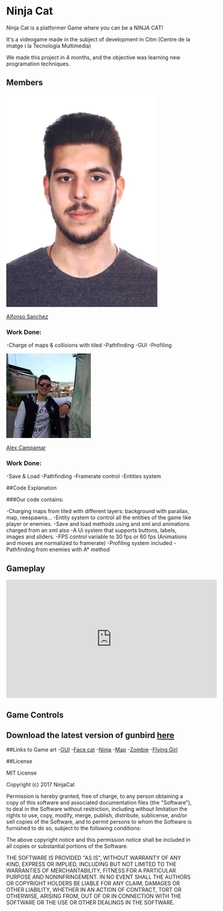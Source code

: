 # Ninja Cat

Ninja Cat is a platformer Game where you can be a NINJA CAT!

It's a videogame made in the subject of development in Citm (Centre de la imatge i la Tecnologia Multimedia)

We made this project in 4 months, and the objective was learning new programation techniques.

## Members

![](foto_carnet.jpg)

[Alfonso Sanchez](https://github.com/AlfonsoSanchez)
### Work Done:
-Charge of maps & collisions with tiled
-Pathfinding
-GUI
-Profiling

![](foto.jpg)

[Alex Campamar](https://github.com/Acaree)
### Work Done:
-Save & Load
-Pathfinding
-Framerate control
-Entities system 

##Code Explanation

###Our code contains:

-Charging maps from tiled with different layers: background with parallax, map, reespawns...
-Entity system to control all the entities of the game like player or enemies.
-Save and load methods using and xml and animations charged from an xml also
-A Ui system that supports buttons, labels, images and sliders.
-FPS control variable to 30 fps or 60 fps (Animations and moves are normalized to framerate)
-Profiling system included
-Pathfinding from enemies with A* method

## Gameplay

<iframe width="560" height="315" src="https://www.youtube.com/embed/zH_dhQdL6cw" frameborder="0" allowfullscreen></iframe>

## Game Controls



## Download the latest version of gunbird [here](https://github.com/Acaree/WatermelonSquad/releases/download/1.0/Gunbird.1.0.zip)

##Links to Game art
-[GUI](https://www.gameart2d.com/free-game-gui.html)
-[Face cat](http://www.gameart2d.com/cat-and-dog-free-sprites.html)	
-[Ninja](http://www.gameart2d.com/ninja-adventure---free-sprites.html)
-[Map](http://www.gameart2d.com/free-platformer-game-tileset.html)
-[Zombie](http://www.gameart2d.com/the-zombies-free-sprites.html)
-[Flying Girl](http://www.gameart2d.com/ninja-girl---free-sprites.html)

##License

MIT License

Copyright (c) 2017 NinjaCat

Permission is hereby granted, free of charge, to any person obtaining a copy
of this software and associated documentation files (the "Software"), to deal
in the Software without restriction, including without limitation the rights
to use, copy, modify, merge, publish, distribute, sublicense, and/or sell
copies of the Software, and to permit persons to whom the Software is
furnished to do so, subject to the following conditions:

The above copyright notice and this permission notice shall be included in all
copies or substantial portions of the Software.

THE SOFTWARE IS PROVIDED "AS IS", WITHOUT WARRANTY OF ANY KIND, EXPRESS OR
IMPLIED, INCLUDING BUT NOT LIMITED TO THE WARRANTIES OF MERCHANTABILITY,
FITNESS FOR A PARTICULAR PURPOSE AND NONINFRINGEMENT. IN NO EVENT SHALL THE
AUTHORS OR COPYRIGHT HOLDERS BE LIABLE FOR ANY CLAIM, DAMAGES OR OTHER
LIABILITY, WHETHER IN AN ACTION OF CONTRACT, TORT OR OTHERWISE, ARISING FROM,
OUT OF OR IN CONNECTION WITH THE SOFTWARE OR THE USE OR OTHER DEALINGS IN THE
SOFTWARE.	


